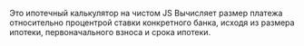 Это ипотечный калькулятор на чистом JS 
Вычисляет размер платежа относительно процентрой ставки конкретного банка, 
исходя из размера ипотеки, первоначального взноса и срока ипотеки. 
